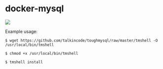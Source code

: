 # docker-mysql
[![](https://badge.imagelayers.io/talkincode/docker-mysql:latest.svg)](https://imagelayers.io/?images=talkincode/docker-mysql:latest 'Get your own badge on imagelayers.io')

Example usage: 

    $ wget https://github.com/talkincode/toughmysql/raw/master/tmshell -O /usr/local/bin/tmshell

    $ chmod +x /usr/local/bin/tmshell

    $ tmshell install
     

      
     
